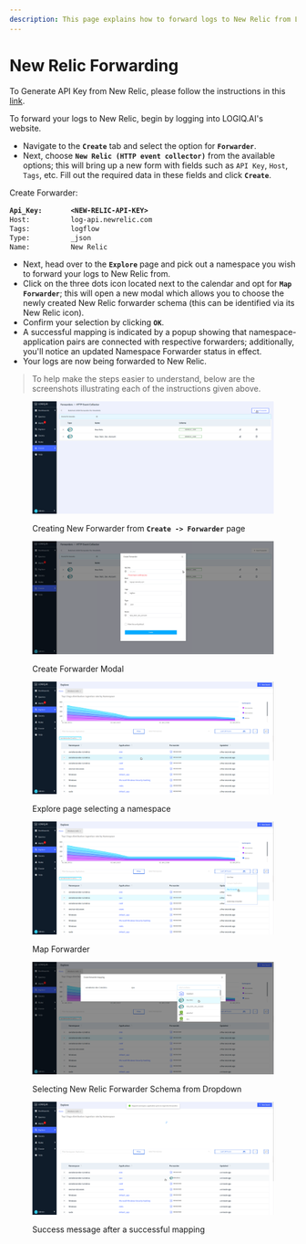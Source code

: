 ```yaml
---
description: This page explains how to forward logs to New Relic from LOGIQ.AI
---
```


# New Relic Forwarding

To Generate API Key from New Relic, please follow the instructions in this [link](https://docs.newrelic.com/docs/logs/log-api/introduction-log-api/#setup).

To forward your logs to New Relic, begin by logging into LOGIQ.AI's website.

* Navigate to the **`Create`** tab and select the option for **`Forwarder`**.
* Next, choose **`New Relic (HTTP event collector)`** from the available options; this will bring up a new form with fields such as `API Key`, `Host`, `Tags`, etc. Fill out the required data in these fields and click **`Create`**.

Create Forwarder:

<pre><code><strong>Api_Key:       &#x3C;NEW-RELIC-API-KEY>
</strong>Host:          log-api.newrelic.com
Tags:          logflow
Type:          _json
Name:          New Relic
</code></pre>

* Next, head over to the **`Explore`** page and pick out a namespace you wish to forward your logs to New Relic from.
* Click on the three dots icon located next to the calendar and opt for **`Map Forwarder`**; this will open a new modal which allows you to choose the newly created New Relic forwarder schema (this can be identified via its New Relic icon).
* Confirm your selection by clicking **`OK`**.
* A successful mapping is indicated by a popup showing that namespace-application pairs are connected with respective forwarders; additionally, you'll notice an updated Namespace Forwarder status in effect.
* Your logs are now being forwarded to New Relic.

> To help make the steps easier to understand, below are the screenshots illustrating each of the instructions given above.

<figure><img src="../.gitbook/assets/Screenshot from 2023-01-03 15-00-19.png" alt=""><figcaption><p>Creating New Forwarder from <strong><code>Create -> Forwarder</code></strong> page</p></figcaption></figure>

<figure><img src="../.gitbook/assets/Screenshot from 2023-01-03 15-01-00.png" alt=""><figcaption><p>Create Forwarder Modal</p></figcaption></figure>

<figure><img src="../.gitbook/assets/Screenshot from 2023-01-03 15-01-23.png" alt=""><figcaption><p>Explore page selecting a namespace</p></figcaption></figure>



<figure><img src="../.gitbook/assets/Screenshot from 2023-01-03 15-01-32.png" alt=""><figcaption><p>Map Forwarder</p></figcaption></figure>

<figure><img src="../.gitbook/assets/Screenshot from 2023-01-03 15-01-45.png" alt=""><figcaption><p>Selecting New Relic Forwarder Schema from Dropdown</p></figcaption></figure>

<figure><img src="../.gitbook/assets/Screenshot from 2023-01-03 15-01-55.png" alt=""><figcaption><p>Success message after a successful mapping</p></figcaption></figure>
